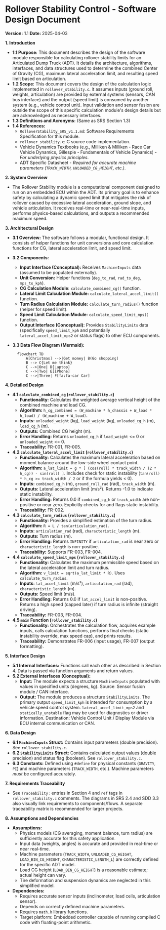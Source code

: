 # Rollover Stability Control - Software Design Document

**Version:** 1.1
**Date:** 2025-04-03

**1. Introduction**

* **1.1 Purpose:** This document describes the design of the software module responsible for calculating rollover stability limits for an Articulated Dump Truck (ADT). It details the architecture, algorithms, interfaces, and data structures used to determine the combined Center of Gravity (CG), maximum lateral acceleration limit, and resulting speed limit based on articulation.
* **1.2 Scope:** This document covers the design of the calculation logic implemented in `rollover_stability.c`. It assumes inputs (ground roll, weights, articulation) are provided by external systems (sensors, CAN bus interface) and the output (speed limit) is consumed by another system (e.g., vehicle control unit). Input validation and sensor fusion are outside the scope of this specific calculation module's design details but are acknowledged as necessary interfaces.
* **1.3 Definitions and Acronyms:** (Same as SRS Section 1.3)
* **1.4 References:**
    * `RolloverStability_SRS_v1.1.md`: Software Requirements Specification for this module.
    * `rollover_stability.c`: C source code implementation.
    * Vehicle Dynamics Textbooks (e.g., Milliken & Milliken - Race Car Vehicle Dynamics, Gillespie - Fundamentals of Vehicle Dynamics) - *For underlying physics principles*.
    * ADT Specific Datasheet - *Required for accurate machine parameters (`TRACK_WIDTH`, `UNLOADED_CG_HEIGHT`, etc.)*.

**2. System Overview**

* The Rollover Stability module is a computational component designed to run on an embedded ECU within the ADT. Its primary goal is to enhance safety by calculating a dynamic speed limit that mitigates the risk of rollover caused by excessive lateral acceleration, ground slope, and vehicle articulation. It receives real-time or near-real-time inputs, performs physics-based calculations, and outputs a recommended maximum speed.

**3. Architectural Design**

* **3.1 Overview:** The software follows a modular, functional design. It consists of helper functions for unit conversions and core calculation functions for CG, lateral acceleration limit, and speed limit.
* **3.2 Components:**
    * **Input Interface (Conceptual):** Receives `MachineInputs` data (assumed to be populated externally).
    * **Unit Conversion:** Helper functions (`deg_to_rad`, `rad_to_deg`, `mps_to_kph`).
    * **CG Calculation Module:** `calculate_combined_cg()` function.
    * **Lateral Limit Calculation Module:** `calculate_lateral_accel_limit()` function.
    * **Turn Radius Calculation Module:** `calculate_turn_radius()` function (helper for speed limit).
    * **Speed Limit Calculation Module:** `calculate_speed_limit_mps()` function.
    * **Output Interface (Conceptual):** Provides `StabilityLimits` data (specifically `speed_limit_kph` and potentially `lateral_accel_limit_mps2` or status flags) to other ECU components.
* **3.3 Data Flow Diagram (Mermaid):**

    ```mermaid
      flowchart TD
          A[Christmas] -->|Get money| B(Go shopping)
          B --> C{Let me think}
          C -->|One| D[Laptop]
          C -->|Two| E[iPhone]
          C -->|Three| F[fa:fa-car Car]
  
    ```

**4. Detailed Design**

* **4.1 `calculate_combined_cg` (`rollover_stability.c`)**
    * **Functionality:** Calculates the weighted average vertical height of the combined machine and load CG.
    * **Algorithm:** `h_cg_combined = (W_machine * h_chassis + W_load * h_load) / (W_machine + W_load)`.
    * **Inputs:** `unloaded_weight` (kg), `load_weight` (kg), `unloaded_cg_h` (m), `load_cg_h` (m).
    * **Outputs:** Combined CG height (m).
    * **Error Handling:** Returns `unloaded_cg_h` if `load_weight` <= 0 or `unloaded_weight` <= 0.
    * **Traceability:** FR-001, FR-005.
* **4.2 `calculate_lateral_accel_limit` (`rollover_stability.c`)**
    * **Functionality:** Calculates the maximum lateral acceleration based on moment balance around the low-side wheel contact point.
    * **Algorithm:** `a_lat_limit = g * [ (cos(roll) * track_width / (2 * h_cg)) - sin(roll) ]`. Includes check for static instability (`tan(roll) * h_cg >= track_width / 2` or if the formula yields < 0).
    * **Inputs:** `combined_cg_h` (m), `ground_roll_rad` (rad), `track_width` (m).
    * **Outputs:** Lateral acceleration limit (m/s²). Returns -1.0 to indicate static instability.
    * **Error Handling:** Returns 0.0 if `combined_cg_h` or `track_width` are non-positive or near zero. Explicitly checks for and flags static instability.
    * **Traceability:** FR-002.
* **4.3 `calculate_turn_radius` (`rollover_stability.c`)**
    * **Functionality:** Provides a simplified estimation of the turn radius.
    * **Algorithm:** `R = L / tan(articulation_rad)`.
    * **Inputs:** `articulation_rad` (rad), `characteristic_length` (m).
    * **Outputs:** Turn radius (m).
    * **Error Handling:** Returns `INFINITY` if `articulation_rad` is near zero or `characteristic_length` is non-positive.
    * **Traceability:** Supports FR-003, FR-004.
* **4.4 `calculate_speed_limit_mps` (`rollover_stability.c`)**
    * **Functionality:** Calculates the maximum permissible speed based on the lateral acceleration limit and turn radius.
    * **Algorithm:** `v_limit = sqrt(a_lat_limit * R)`. Uses `calculate_turn_radius`.
    * **Inputs:** `lat_accel_limit` (m/s²), `articulation_rad` (rad), `characteristic_length` (m).
    * **Outputs:** Speed limit (m/s).
    * **Error Handling:** Returns 0.0 if `lat_accel_limit` is non-positive. Returns a high speed (capped later) if turn radius is infinite (straight driving).
    * **Traceability:** FR-003, FR-004.
* **4.5 `main` Function (`rollover_stability.c`)**
    * **Functionality:** Orchestrates the calculation flow, acquires example inputs, calls calculation functions, performs final checks (static instability override, max speed cap), and prints results.
    * **Traceability:** Demonstrates FR-006 (input usage), FR-007 (output formatting).

**5. Interface Design**

* **5.1 Internal Interfaces:** Functions call each other as described in Section 4. Data is passed via function arguments and return values.
* **5.2 External Interfaces (Conceptual):**
    * **Input:** The module expects a structure `MachineInputs` populated with values in specified units (degrees, kg). Source: Sensor fusion module / CAN interface.
    * **Output:** The module produces a structure `StabilityLimits`. The primary output `speed_limit_kph` is intended for consumption by a vehicle speed control system. `lateral_accel_limit_mps2` and `statically_unstable` flag may be used for diagnostics or driver information. Destination: Vehicle Control Unit / Display Module via ECU internal communication or CAN.

**6. Data Design**

* **6.1 `MachineInputs` Struct:** Contains input parameters (double precision). See `rollover_stability.c`.
* **6.2 `StabilityLimits` Struct:** Contains calculated output values (double precision) and status flag (boolean). See `rollover_stability.c`.
* **6.3 Constants:** Defined using `#define` for physical constants (`GRAVITY`, `PI`) and machine parameters (`TRACK_WIDTH`, etc.). Machine parameters *must* be configured accurately.

**7. Requirements Traceability**

* See `Traceability:` entries in Section 4 and `ref` tags in `rollover_stability.c` comments. The diagrams in SRS 2.4 and SDD 3.3 also visually link requirements to components/flows. A separate traceability matrix is recommended for larger projects.

**8. Assumptions and Dependencies**

* **Assumptions:**
    * Physics models (CG averaging, moment balance, turn radius) are sufficiently accurate for this safety application.
    * Input data (weights, angles) is accurate and provided in real-time or near real-time.
    * Machine parameters (`TRACK_WIDTH`, `UNLOADED_CG_HEIGHT`, `LOAD_BIN_CG_HEIGHT`, `CHARACTERISTIC_LENGTH_L`) are correctly defined for the specific ADT model.
    * Load CG height (`LOAD_BIN_CG_HEIGHT`) is a reasonable estimate; actual height can vary.
    * Tire deformation and suspension dynamics are neglected in this simplified model.
* **Dependencies:**
    * Requires accurate sensor inputs (inclinometer, load cells, articulation sensor).
    * Depends on correctly defined machine parameters.
    * Requires `math.h` library functions.
    * Target platform: Embedded controller capable of running compiled C code with floating-point arithmetic.
